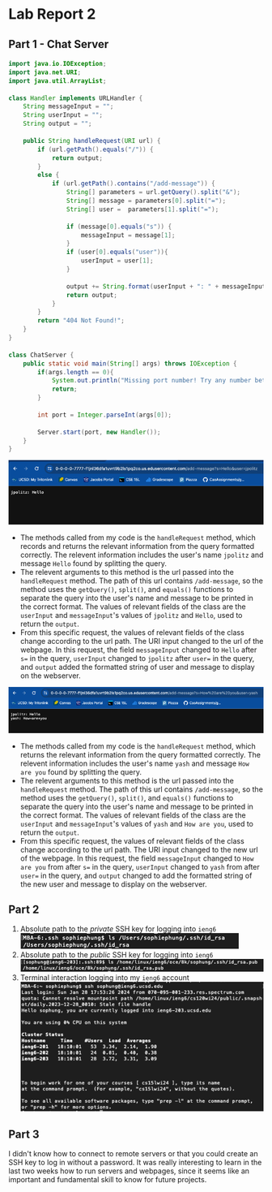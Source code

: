 # Lab Report 2

## Part 1 - Chat Server
```java
import java.io.IOException;
import java.net.URI;
import java.util.ArrayList;

class Handler implements URLHandler {
    String messageInput = "";
    String userInput = "";
    String output = "";

    public String handleRequest(URI url) {
        if (url.getPath().equals("/")) {
            return output;
        }
        else {
            if (url.getPath().contains("/add-message")) {
                String[] parameters = url.getQuery().split("&");
                String[] message = parameters[0].split("=");
                String[] user =  parameters[1].split("=");

                if (message[0].equals("s")) {
                    messageInput = message[1];
                }
                if (user[0].equals("user")){
                    userInput = user[1];
                }
                
                output += String.format(userInput + ": " + messageInput + "\n");
                return output;
            } 
        }
        return "404 Not Found!";
    }
}

class ChatServer {
    public static void main(String[] args) throws IOException {
        if(args.length == 0){
            System.out.println("Missing port number! Try any number between 1024 to 49151");
            return;
        }

        int port = Integer.parseInt(args[0]);

        Server.start(port, new Handler());
    }
}
```

![Image](photos/SS1.png)
* The methods called from my code is the `handleRequest` method, which records and returns the relevant information from the query formatted correctly. 
  The relevent information includes the user's name `jpolitz` and message `Hello` found by splitting the query.
* The relevent arguments to this method is the url passed into the `handleRequest` method. The path of this url contains `/add-message`, so the method uses the `getQuery()`,
  `split()`, and `equals()` functions to separate the query into the user's name and message to be printed in the correct format. The values of relevant fields of the class
  are the `userInput` and `messageInput`'s values of `jpolitz` and `Hello`, used to return the `output`.
* From this specific request, the values of relevant fields of the class change according to the url path. The URI input changed to the url of the webpage.
  In this request, the field `messageInput` changed to `Hello` after `s=` in the query, `userInput` changed to `jpolitz` after `user=` in the query,
  and `output` added the formatted string of user and message to display on the webserver.

![Image](photos/SS2.png)
* The methods called from my code is the `handleRequest` method, which returns the relevant information from the query formatted correctly. 
  The relevent information includes the user's name `yash` and message `How are you` found by splitting the query.
* The relevent arguments to this method is the url passed into the `handleRequest` method. The path of this url contains `/add-message`, so the method uses the `getQuery()`,
  `split()`, and `equals()` functions to separate the query into the user's name and message to be printed in the correct format. The values of relevant fields of the class
  are the `userInput` and `messageInput`'s values of `yash` and `How are you`, used to return the `output`.
* From this specific request, the values of relevant fields of the class change according to the url path. The URI input changed to the new url of the webpage.
  In this request, the field `messageInput` changed to `How are you` from after `s=` in the query, `userInput` changed to `yash` from after `user=` in the query,
  and `output` changed to add the formatted string of the new user and message to display on the webserver.

## Part 2
1. Absolute path to the *private* SSH key for logging into `ieng6` <br />
![Image](photos/SS3.png)
3. Absolute path to the *public* SSH key for logging into `ieng6`
![Image](photos/SS4.png)
4. Terminal interaction logging into my `ieng6` account <br />
![Image](photos/SS5.png)

## Part 3
I didn't know how to connect to remote servers or that you could create an SSH key to log in without a password. It was really interesting to learn in the last two weeks how to run servers and webpages, since it seems like an important and fundamental skill to know for future projects.



